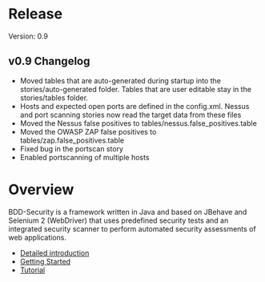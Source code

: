 # Release
Version: 0.9

## v0.9 Changelog
- Moved tables that are auto-generated during startup into the stories/auto-generated folder. Tables that are user editable stay in the stories/tables folder.
- Hosts and expected open ports are defined in the config.xml.  Nessus and port scanning stories now read the target data from these files
- Moved the Nessus false positives to tables/nessus.false_positives.table
- Moved the OWASP ZAP false positives to tables/zap.false_positives.table
- Fixed bug in the portscan story
- Enabled portscanning of multiple hosts


# Overview
BDD-Security is a framework written in Java and based on JBehave and Selenium 2 (WebDriver) that uses predefined security tests and an integrated security scanner to perform automated security assessments of web applications.

- [Detailed introduction](http://www.continuumsecurity.net/bdd-intro.html)
- [Getting Started](http://www.continuumsecurity.net/bdd-getstarted.html)
- [Tutorial](http://www.continuumsecurity.net/bdd-tut.html)

